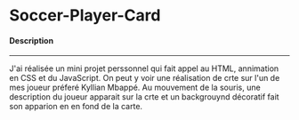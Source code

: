 # Soccer-Player-Card

#### Description

---

J'ai réalisée un mini projet perssonnel qui fait appel au HTML, annimation en CSS et du JavaScript.
On peut y voir une réalisation de crte sur l'un de mes joueur préferé Kyllian Mbappé.
Au mouvement de la souris, une description du joueur apparait sur la crte et un backgrouynd décoratif fait son apparion en en fond de la carte.